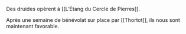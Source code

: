 Des druides opèrent à [[L’Étang du Cercle de Pierres]]. 

Après une semaine de bénévolat sur place par [[Thortot]], ils nous sont maintenant favorable. 
